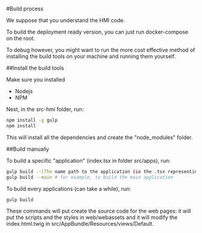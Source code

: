 #Build process

We suppose that you understand the HMI code.

To build the deployment ready version, you can just run docker-compose on the root.

To debug however, you might want to run the more cost effective method of installing the build tools on your machine and running them yourself.

##Install the build tools

Make sure you installed

- Nodejs
- NPM

Next, in the src-hmi folder, run: 

```sh
npm install -g gulp
npm install
```

This will install all the dependencies and create the "node_modules" folder.

##Build manually 

To build a specific "application" (index.tsx in folder src/apps), run:

```sh
gulp build --[The name path to the application (ie the .tsx representing your application in the apps folder)]
gulp build --main # for example, to build the main application
```

To build every applications (can take a while), run:

```sh
gulp build
```

These commands will put create the source code for the web pages: it will put the scripts and the styles in web/webassets and it will modify the index.html.twig in src/AppBundle/Resources/views/Default.